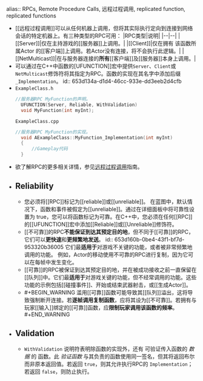 alias:: RPCs, Remote Procedure Calls, 远程过程调用, replicated function, replicated functions

- [[远程过程调用]]可以从任何机器上调用，但将其实际执行定向到连接到网络会话的特定机器上。有三种类型的RPC可用：
  |RPC类型|说明|
  |--|--|
  |[[Server]]|仅在主持游戏的[[服务器]]上调用。|
  |[[Client]]|仅在拥有 该函数所属Actor 的[[客户端]]上调用。若Actor没有连接，将不会执行此逻辑。|
  |[[NetMulticast]]|在与服务器连接的**所有**[[客户端]]及[[服务器]]本身上调用。|
- 可以通过在C++中函数的[UFUNCTION]]宏中提供`Server`、`Client`或`NetMulticast`修饰符将其指定为RPC。函数的实现在其名字中添加后缀 `_Implementation`。
  id:: 653d134a-d1d4-46cc-933e-dd3eeb2d4cfb
- `ExampleClass.h`
  ``` cpp 
  //服务器RPC MyFunction的声明。
    UFUNCTION(Server, Reliable, WithValidation)
    void MyFunction(int myInt);
  ```
  `ExampleClass.cpp`
  ```cpp 
  //服务器RPC MyFunction的实现。
    void AExampleClass::MyFunction_Implementation(int myInt)
    {
        //Gameplay代码
    }
  ```
- 欲了解RPC的更多相关详情，参见[远程过程调用](https://docs.unrealengine.com/5.3/zh-CN/rpcs-in-unreal-engine)指南。
- ## Reliability
	- 您必须将[[RPC]]标记为[[reliable]]或[[unreliable]]。
	  在蓝图中，默认情况下，函数和事件被假定为[[unreliable]]。通过在详细面板中将可靠性设置为 true，您可以将函数标记为可靠。在C++中，您必须在任何[[RPC]]的[[UFUNCTION]]宏中添加[[Reliable]]或[[Unreliable]]修饰符。
	- [[不可靠]]的RPC**不能保证到达其预定目的地**，但不同于[[可靠]]的RPC，它们可以**更快速**和**更频繁地发送**。
	  id:: 653d160b-0be4-43f1-bf7d-953320b36005
	  它们最**适用于**对游戏不关键的功能，或者被非常频繁地调用的功能。
	  例如，Actor的移动使用不可靠的RPC进行复制，因为它可以在每帧中发生变化。
	- [[可靠]]的RPC被保证到达其预定目的地，并在被成功接收之前一直保留在[[队列]]中。它们最**适用于**对游戏关键的功能，但不经常调用的功能。这些功能的示例包括[[碰撞事件]]、开始或结束武器射击，或[[生成Actor]]。
	- #+BEGIN_WARNING
	  滥用[[可靠]]函数可能导致其[[队列]]溢出，这将导致强制断开连接。若**逐帧调用复制函数**，应将其设为[[不可靠]]。若拥有与玩家[[输入]]绑定的[[可靠]]函数，应**限制玩家调用该函数的频率**。
	  #+END_WARNING
- ## Validation
	- `WithValidation` 说明符表明除函数的实现外，还有 可验证传入函数的 *数据* 的 函数。此 *验证函数* 与其负责的函数使用同一签名，但其将返回布尔而非原本返回值。若返回 `true`，则其允许执行RPC的 `Implementation`；若返回 `false`，则防止执行。